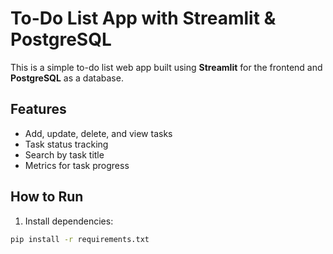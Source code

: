 
#  To-Do List App with Streamlit & PostgreSQL

This is a simple to-do list web app built using **Streamlit** for the frontend and **PostgreSQL** as a database.

## Features
- Add, update, delete, and view tasks
- Task status tracking
- Search by task title
- Metrics for task progress

## How to Run

1. Install dependencies:
```bash
pip install -r requirements.txt
